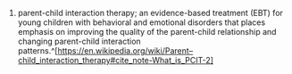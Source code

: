 1. parent-child interaction therapy; an evidence-based treatment (EBT) for young children with behavioral and emotional disorders that places emphasis on improving the quality of the parent-child relationship and changing parent-child interaction patterns.^[https://en.wikipedia.org/wiki/Parent–child_interaction_therapy#cite_note-What_is_PCIT-2]